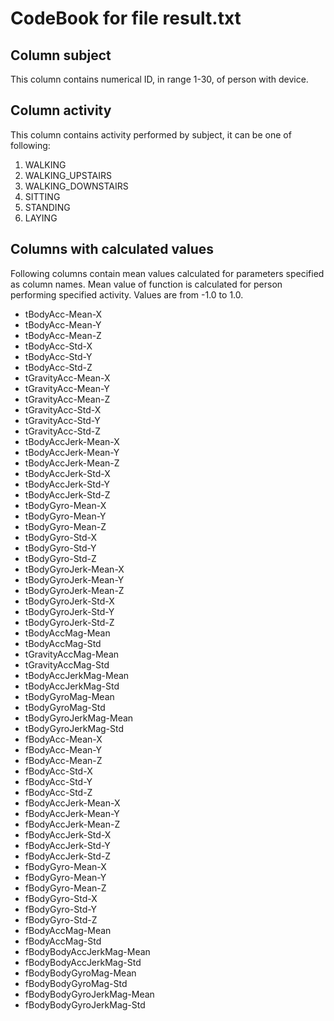 # CodeBook for file result.txt

## Column subject

This column contains numerical ID, in range 1-30, of person with device.

## Column activity

This column contains activity performed by subject, it can be one of following:  
1. WALKING  
2. WALKING_UPSTAIRS  
3. WALKING_DOWNSTAIRS  
4. SITTING  
5. STANDING  
6. LAYING  

## Columns with calculated values

Following columns contain mean values calculated for parameters specified as column names.
Mean value of function is calculated for person performing specified activity.
Values are from -1.0 to 1.0. 

* tBodyAcc-Mean-X
* tBodyAcc-Mean-Y
* tBodyAcc-Mean-Z
* tBodyAcc-Std-X
* tBodyAcc-Std-Y
* tBodyAcc-Std-Z
* tGravityAcc-Mean-X
* tGravityAcc-Mean-Y
* tGravityAcc-Mean-Z
* tGravityAcc-Std-X
* tGravityAcc-Std-Y
* tGravityAcc-Std-Z
* tBodyAccJerk-Mean-X
* tBodyAccJerk-Mean-Y
* tBodyAccJerk-Mean-Z
* tBodyAccJerk-Std-X
* tBodyAccJerk-Std-Y
* tBodyAccJerk-Std-Z
* tBodyGyro-Mean-X
* tBodyGyro-Mean-Y
* tBodyGyro-Mean-Z
* tBodyGyro-Std-X
* tBodyGyro-Std-Y
* tBodyGyro-Std-Z
* tBodyGyroJerk-Mean-X
* tBodyGyroJerk-Mean-Y
* tBodyGyroJerk-Mean-Z
* tBodyGyroJerk-Std-X
* tBodyGyroJerk-Std-Y
* tBodyGyroJerk-Std-Z
* tBodyAccMag-Mean
* tBodyAccMag-Std
* tGravityAccMag-Mean
* tGravityAccMag-Std
* tBodyAccJerkMag-Mean
* tBodyAccJerkMag-Std
* tBodyGyroMag-Mean
* tBodyGyroMag-Std
* tBodyGyroJerkMag-Mean
* tBodyGyroJerkMag-Std
* fBodyAcc-Mean-X
* fBodyAcc-Mean-Y
* fBodyAcc-Mean-Z
* fBodyAcc-Std-X
* fBodyAcc-Std-Y
* fBodyAcc-Std-Z
* fBodyAccJerk-Mean-X
* fBodyAccJerk-Mean-Y
* fBodyAccJerk-Mean-Z
* fBodyAccJerk-Std-X
* fBodyAccJerk-Std-Y
* fBodyAccJerk-Std-Z
* fBodyGyro-Mean-X
* fBodyGyro-Mean-Y
* fBodyGyro-Mean-Z
* fBodyGyro-Std-X
* fBodyGyro-Std-Y
* fBodyGyro-Std-Z
* fBodyAccMag-Mean
* fBodyAccMag-Std
* fBodyBodyAccJerkMag-Mean
* fBodyBodyAccJerkMag-Std
* fBodyBodyGyroMag-Mean
* fBodyBodyGyroMag-Std
* fBodyBodyGyroJerkMag-Mean
* fBodyBodyGyroJerkMag-Std

